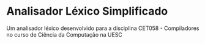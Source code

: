# Analisador Léxico Simplificado
 Um analisador léxico desenvolvido para a disciplina CET058 - Compiladores no curso de Ciência da Computação na UESC
